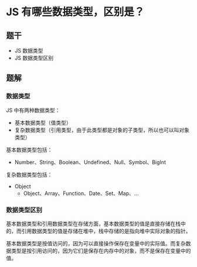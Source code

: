 # JS 有哪些数据类型，区别是？

## 题干

- JS 数据类型
- JS 数据类型区别

## 题解

### 数据类型

JS 中有两种数据类型：

- 基本数据类型（值类型）
- 复杂数据类型（引用类型，由于此类型都是对象的子类型，所以也可以叫对象类型）

基本数据类型包括：

- Number、String、Boolean、Undefined、Null、Symbol、BigInt

复杂数据类型包括：

- Object
  - Object、Array、Function、Date、Set、Map、...


### 数据类型区别

基本数据类型和引用数据类型在存储方面，基本数据类型的值是直接存储在栈中的，而引用数据类型的值是存储在堆中，栈中存储的是指向堆中实际对象的指针。

基本数据类型是按值访问的，因为可以直接操作保存在变量中的实际值。而复杂数据类型是按引用访问的，因为它们是保存在内存中的对象，而不是保存在变量中的值。
